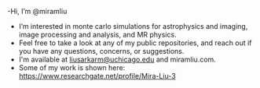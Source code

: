 -Hi, I’m @miramliu
- I’m interested in monte carlo simulations for astrophysics and imaging, image processing and analysis, and MR physics.
- Feel free to take a look at any of my public repositories, and reach out if you have any questions, concerns, or suggestions.
- I'm available at liusarkarm@uchicago.edu and miramliu.com.
- Some of my work is shown here: https://www.researchgate.net/profile/Mira-Liu-3
